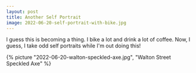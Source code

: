 ```yaml
---
layout: post
title: Another Self Portrait
image: 2022-06-20-self-portrait-with-bike.jpg
---
```


I guess this is becoming a thing. I bike a lot and drink a lot of coffee. Now, I guess, I take odd
self portraits while I'm out doing this!

<!--more-->

{% picture "2022-06-20-walton-speckled-axe.jpg", "Walton Street Speckled Axe" %} 

